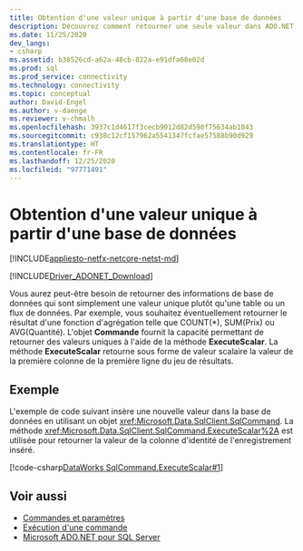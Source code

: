 ```yaml
---
title: Obtention d'une valeur unique à partir d'une base de données
description: Découvrez comment retourner une seule valeur dans ADO.NET. Cet exemple de code retourne la valeur de la colonne d’identité pour un enregistrement inséré.
ms.date: 11/25/2020
dev_langs:
- csharp
ms.assetid: b38526cd-a62a-48cb-822a-e91dfa68e02d
ms.prod: sql
ms.prod_service: connectivity
ms.technology: connectivity
ms.topic: conceptual
author: David-Engel
ms.author: v-daenge
ms.reviewer: v-chmalh
ms.openlocfilehash: 3937c1d4617f3cecb9012d82d590f75634ab1043
ms.sourcegitcommit: c938c12cf157962a5541347fcfae57588b90d929
ms.translationtype: HT
ms.contentlocale: fr-FR
ms.lasthandoff: 12/25/2020
ms.locfileid: "97771491"
---
```

# <a name="obtaining-a-single-value-from-a-database"></a>Obtention d'une valeur unique à partir d'une base de données

[!INCLUDE[appliesto-netfx-netcore-netst-md](../../includes/appliesto-netfx-netcore-netst-md.md)]

[!INCLUDE[Driver_ADONET_Download](../../includes/driver_adonet_download.md)]

Vous aurez peut-être besoin de retourner des informations de base de données qui sont simplement une valeur unique plutôt qu'une table ou un flux de données. Par exemple, vous souhaitez éventuellement retourner le résultat d'une fonction d'agrégation telle que COUNT(\*), SUM(Prix) ou AVG(Quantité). L'objet **Commande** fournit la capacité permettant de retourner des valeurs uniques à l'aide de la méthode **ExecuteScalar**. La méthode **ExecuteScalar** retourne sous forme de valeur scalaire la valeur de la première colonne de la première ligne du jeu de résultats.

## <a name="example"></a>Exemple

L'exemple de code suivant insère une nouvelle valeur dans la base de données en utilisant un objet <xref:Microsoft.Data.SqlClient.SqlCommand>. La méthode <xref:Microsoft.Data.SqlClient.SqlCommand.ExecuteScalar%2A> est utilisée pour retourner la valeur de la colonne d'identité de l'enregistrement inséré.

[!code-csharp[DataWorks SqlCommand.ExecuteScalar#1](~/../sqlclient/doc/samples/SqlCommand_ExecuteScalar_Return_Id.cs#1)]

## <a name="see-also"></a>Voir aussi

- [Commandes et paramètres](commands-parameters.md)
- [Exécution d'une commande](execute-command.md)
- [Microsoft ADO.NET pour SQL Server](microsoft-ado-net-sql-server.md)
